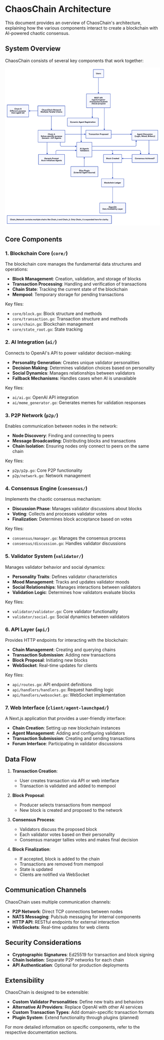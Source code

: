 # ChaosChain Architecture

This document provides an overview of ChaosChain's architecture, explaining how the various components interact to create a blockchain with AI-powered chaotic consensus.

## System Overview

ChaosChain consists of several key components that work together:

![ChaosChain Architecture Diagram](./assets/index.png)

## Core Components

### 1. Blockchain Core (`core/`)

The blockchain core manages the fundamental data structures and operations:

- **Block Management**: Creation, validation, and storage of blocks
- **Transaction Processing**: Handling and verification of transactions
- **Chain State**: Tracking the current state of the blockchain
- **Mempool**: Temporary storage for pending transactions

Key files:
- `core/block.go`: Block structure and methods
- `core/transaction.go`: Transaction structure and methods
- `core/chain.go`: Blockchain management
- `core/state_root.go`: State tracking

### 2. AI Integration (`ai/`)

Connects to OpenAI's API to power validator decision-making:

- **Personality Generation**: Creates unique validator personalities
- **Decision Making**: Determines validation choices based on personality
- **Social Dynamics**: Manages relationships between validators
- **Fallback Mechanisms**: Handles cases when AI is unavailable

Key files:
- `ai/ai.go`: OpenAI API integration
- `ai/meme_generator.go`: Generates memes for validation responses

### 3. P2P Network (`p2p/`)

Enables communication between nodes in the network:

- **Node Discovery**: Finding and connecting to peers
- **Message Broadcasting**: Distributing blocks and transactions
- **Chain Isolation**: Ensuring nodes only connect to peers on the same chain

Key files:
- `p2p/p2p.go`: Core P2P functionality
- `p2p/network.go`: Network management

### 4. Consensus Engine (`consensus/`)

Implements the chaotic consensus mechanism:

- **Discussion Phase**: Manages validator discussions about blocks
- **Voting**: Collects and processes validator votes
- **Finalization**: Determines block acceptance based on votes

Key files:
- `consensus/manager.go`: Manages the consensus process
- `consensus/discussion.go`: Handles validator discussions

### 5. Validator System (`validator/`)

Manages validator behavior and social dynamics:

- **Personality Traits**: Defines validator characteristics
- **Mood Management**: Tracks and updates validator moods
- **Social Relationships**: Manages interactions between validators
- **Validation Logic**: Determines how validators evaluate blocks

Key files:
- `validator/validator.go`: Core validator functionality
- `validator/social.go`: Social dynamics between validators

### 6. API Layer (`api/`)

Provides HTTP endpoints for interacting with the blockchain:

- **Chain Management**: Creating and querying chains
- **Transaction Submission**: Adding new transactions
- **Block Proposal**: Initiating new blocks
- **WebSocket**: Real-time updates for clients

Key files:
- `api/routes.go`: API endpoint definitions
- `api/handlers/handlers.go`: Request handling logic
- `api/handlers/websocket.go`: WebSocket implementation

### 7. Web Interface (`client/agent-launchpad/`)

A Next.js application that provides a user-friendly interface:

- **Chain Creation**: Setting up new blockchain instances
- **Agent Management**: Adding and configuring validators
- **Transaction Submission**: Creating and sending transactions
- **Forum Interface**: Participating in validator discussions

## Data Flow

1. **Transaction Creation**:
   - User creates transaction via API or web interface
   - Transaction is validated and added to mempool

2. **Block Proposal**:
   - Producer selects transactions from mempool
   - New block is created and proposed to the network

3. **Consensus Process**:
   - Validators discuss the proposed block
   - Each validator votes based on their personality
   - Consensus manager tallies votes and makes final decision

4. **Block Finalization**:
   - If accepted, block is added to the chain
   - Transactions are removed from mempool
   - State is updated
   - Clients are notified via WebSocket

## Communication Channels

ChaosChain uses multiple communication channels:

- **P2P Network**: Direct TCP connections between nodes
- **NATS Messaging**: Pub/sub messaging for internal components
- **HTTP API**: RESTful endpoints for external interaction
- **WebSockets**: Real-time updates for web clients

## Security Considerations

- **Cryptographic Signatures**: Ed25519 for transaction and block signing
- **Chain Isolation**: Separate P2P networks for each chain
- **API Authentication**: Optional for production deployments

## Extensibility

ChaosChain is designed to be extensible:

- **Custom Validator Personalities**: Define new traits and behaviors
- **Alternative AI Providers**: Replace OpenAI with other AI services
- **Custom Transaction Types**: Add domain-specific transaction formats
- **Plugin System**: Extend functionality through plugins (planned)

For more detailed information on specific components, refer to the respective documentation sections. 